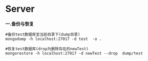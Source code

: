 # Server

**一.备份与恢复**

```
#备份test数据库至当前目录下(dump目录)
mongodump -h localhost:27017 -d test  -o .

#恢复test数据库(drop为删除存在的newTest)
mongorestore -h localhost:27017 -d newTest --drop  dump/test
```